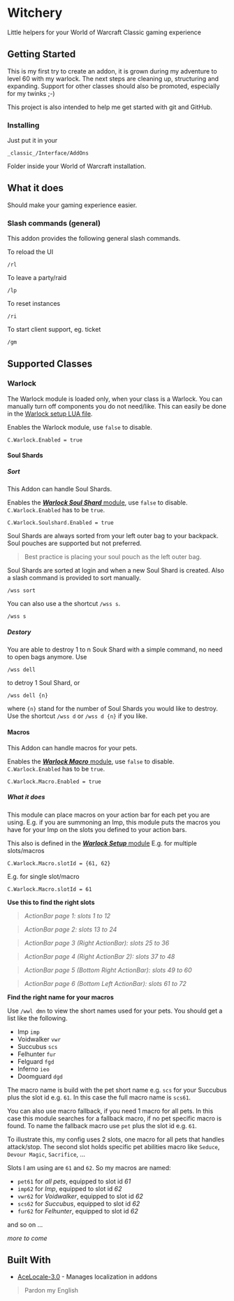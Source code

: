 # Witchery

Little helpers for your World of Warcraft Classic gaming experience

## Getting Started

This is my first try to create an addon, it is grown during my adventure to level 60 with my warlock.
The next steps are cleaning up, structuring and expanding. Support for other classes should also be promoted, especially for my twinks ;-)

This project is also intended to help me get started with git and GitHub.

### Installing

Just put it in your

```
_classic_/Interface/AddOns
```
Folder inside your World of Warcraft installation.

## What it does

Should make your gaming experience easier.

### Slash commands (general)

This addon provides the following general slash commands.

To reload the UI
```
/rl
```

To leave a party/raid
```
/lp
```

To reset instances
```
/ri
```

To start client support, eg. ticket
```
/gm
```

## Supported Classes

### Warlock

The Warlock module is loaded only, when your class is a Warlock. You can manually turn off components you do not need/like. This can easily be done in the [Warlock setup LUA file](Classes/Warlock/Setup.lua).

Enables the Warlock module, use `false` to disable.
```
C.Warlock.Enabled = true
```

#### Soul Shards

##### Sort

This Addon can handle Soul Shards.

Enables the [***Warlock Soul Shard*** module](Classes/Warlock/Setup.lua), use `false` to disable. `C.Warlock.Enabled` has to be `true`.
```
C.Warlock.Soulshard.Enabled = true
```

Soul Shards are always sorted from your left outer bag to your backpack. Soul pouches are supported but not preferred.

> Best practice is placing your soul pouch as the left outer bag.

Soul Shards are sorted at login and when a new Soul Shard is created. Also a slash command is provided to sort manually.
```
/wss sort
```
You can also use a the shortcut `/wss s`.
```
/wss s
```
##### Destory

You are able to destroy 1 to n Souk Shard with a simple command, no need to open bags anymore. Use
```
/wss dell
```
to detroy 1 Soul Shard, or
```
/wss dell {n}
```
where `{n}` stand for the number of Soul Shards you would like to destroy. Use the shortcut `/wss d` or `/wss d {n}` if you like.

#### Macros

This Addon can handle macros for your pets.

Enables the [***Warlock Macro*** module](Classes/Warlock/Setup.lua), use `false` to disable. `C.Warlock.Enabled` has to be `true`.
```
C.Warlock.Macro.Enabled = true
```
##### What it does
This module can place macros on your action bar for each pet you are using. E.g. if you are summoning an Imp, this module puts the macros you have for your Imp on the slots you defined to your action bars.

This also is defined in the [***Warlock Setup*** module](Classes/Warlock/Setup.lua)
E.g. for multiple slots/macros
```
C.Warlock.Macro.slotId = {61, 62}
```
E.g. for single slot/macro
```
C.Warlock.Macro.slotId = 61
```
**Use this to find the right slots**

> *ActionBar page 1: slots 1 to 12*

> *ActionBar page 2: slots 13 to 24*

> *ActionBar page 3 (Right ActionBar): slots 25 to 36*

> *ActionBar page 4 (Right ActionBar 2): slots 37 to 48*

> *ActionBar page 5 (Bottom Right ActionBar): slots 49 to 60*

> *ActionBar page 6 (Bottom Left ActionBar): slots 61 to 72*


**Find the right name for your macros**

Use `/wwl dmn` to view the short names used for your pets. You should get a list like the following.

- Imp `imp`
- Voidwalker `vwr`
- Succubus `scs`
- Felhunter `fur`
- Felguard `fgd`
- Inferno `ieo`
- Doomguard `dgd`

The macro name is build with the pet short name e.g. `scs` for your Succubus plus the slot id e.g. `61`.
In this case the full macro name is `scs61`.

You can also use macro fallback, if you need 1 macro for all pets. In this case this module searches for a fallback macro, if no pet specific macro is found. To name the fallback macro use `pet` plus the slot id e.g. `61`.

To illustrate this, my config uses 2 slots, one macro for all pets that handles attack/stop. The second slot holds specific pet abilities macro like `Seduce`, `Devour Magic`, `Sacrifice`, ...

Slots I am using are `61` and `62`.
So my macros are named:
- `pet61` for *all pets*, equipped to slot id *61*
- `imp62` for *Imp*, equipped to slot id *62*
- `vwr62` for *Voidwalker*, equipped to slot id *62*
- `scs62` for *Succubus*, equipped to slot id *62*
- `fur62` for *Felhunter*, equipped to slot id *62*

and so on ...

*more to come*

## Built With

* [AceLocale-3.0](https://www.wowace.com/projects/ace3/pages/api/ace-locale-3-0) - Manages localization in addons

> Pardon my English

